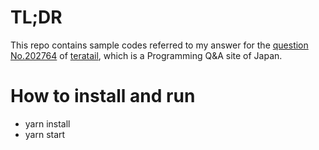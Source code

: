 # TL;DR

This repo contains sample codes referred to my answer for the [question No.202764](https://teratail.com/questions/202764 ) of [teratail](https://teratail.com/), which is a Programming Q&A site of Japan.

# How to install and run

- yarn install
- yarn start
